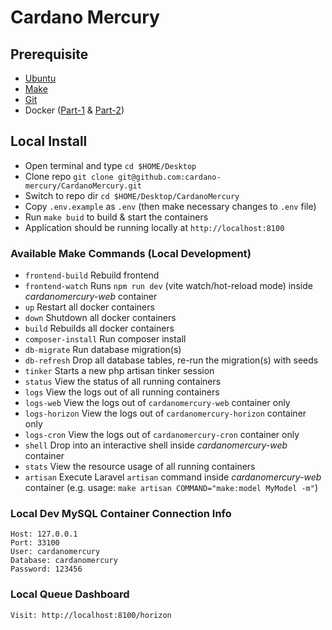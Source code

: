 # Cardano Mercury

## Prerequisite
- [Ubuntu](https://ubuntu.com/download/server)
- [Make](https://askubuntu.com/questions/161104/how-do-i-install-make)
- [Git](https://git-scm.com/book/en/v2/Getting-Started-Installing-Git)
- Docker ([Part-1](https://docs.docker.com/engine/install/ubuntu/) & [Part-2](https://docs.docker.com/engine/install/linux-postinstall/))

## Local Install
- Open terminal and type `cd $HOME/Desktop`
- Clone repo `git clone git@github.com:cardano-mercury/CardanoMercury.git`
- Switch to repo dir `cd $HOME/Desktop/CardanoMercury`
- Copy `.env.example` as `.env` (then make necessary changes to `.env` file)
- Run `make buid` to build & start the containers
- Application should be running locally at `http://localhost:8100`

### Available Make Commands (Local Development)
* `frontend-build` Rebuild frontend
* `frontend-watch` Runs `npm run dev` (vite watch/hot-reload mode) inside _cardanomercury-web_ container
* `up` Restart all docker containers
* `down` Shutdown all docker containers
* `build` Rebuilds all docker containers
* `composer-install` Run composer install
* `db-migrate` Run database migration(s)
* `db-refresh` Drop all database tables, re-run the migration(s) with seeds
* `tinker` Starts a new php artisan tinker session
* `status` View the status of all running containers
* `logs` View the logs out of all running containers
* `logs-web` View the logs out of `cardanomercury-web` container only
* `logs-horizon` View the logs out of `cardanomercury-horizon` container only
* `logs-cron` View the logs out of `cardanomercury-cron` container only
* `shell` Drop into an interactive shell inside _cardanomercury-web_ container
* `stats` View the resource usage of all running containers
* `artisan` Execute Laravel `artisan` command inside _cardanomercury-web_ container (e.g. usage: `make artisan COMMAND="make:model MyModel -m"`)

### Local Dev MySQL Container Connection Info
```
Host: 127.0.0.1
Port: 33100
User: cardanomercury
Database: cardanomercury
Password: 123456
```

### Local Queue Dashboard
```
Visit: http://localhost:8100/horizon
```
